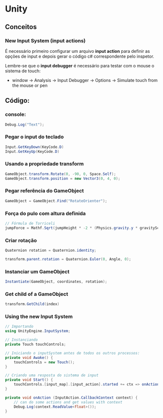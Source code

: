 # Unity

## Conceitos

### New Input System (input actions)

É necessário primeiro configurar um arquivo **input action** para definir as opções de input e depois gerar o código c# correspondente pelo inspetor.

Lembre-se que o **input debugger** é necessário para testar com o mouse o sistema de touch:

- window -> Analysis -> Input Debugger -> Options -> Simulate touch from the mouse or pen

## Código:

### console:

```c#
Debug.Log("Text");
```

### Pegar o input do teclado

```c#
Input.GetKeyDown(KeyCode.D)
Input.GetKeyUp(KeyCode.D)
```

### Usando a propriedade transform

```c#
GameObject.transform.Rotate(0, -90, 0, Space.Self);
GameObject.transform.position = new Vector3(0, 4, 0);
```

### Pegar referência do GameObject

```c#
GameObject = GameObject.Find("RotateOrienter");
```

### Força do pulo com altura definida

```c#
// Fórmula de Torriceli
jumpForce = Mathf.Sqrt(jumpHeight * -2 * (Physics.gravity.y * gravityScale));
```

### Criar rotação

```c#
Quaternion rotation = Quaternion.identity;

transform.parent.rotation = Quaternion.Euler(0, Angle, 0);
```

### Instanciar um GameObject

```c#
Instantiate(GameObject, coordinates, rotation);
```

### Get child of a GameObject

```c#
transform.GetChild(index)
```

### Using the new Input System

```c#
// Importando
using UnityEngine.InputSystem;

// Instanciando
private Touch touchControls;

// Iniciando o inputSystem antes de todos os outros processos:
private void Awake() {
    touchControls = new Touch();
}

// Criando uma resposta do sistema de input
private void Start() {
    touchControls.[input_map].[input_action].started += ctx => onAction(ctx);
}

private void onAction (InputAction.CallbackContext context) {
    // can do some actions and get values with context
    Debug.Log(context.ReadValue<float>());
}
```
